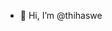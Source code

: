 - 👋 Hi, I’m @thihaswe

<!---
thihaswe/thihaswe is a ✨ special ✨ repository because its `README.md` (this file) appears on your GitHub profile.
You can click the Preview link to take a look at your changes.
--->
